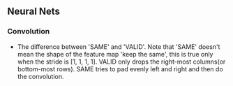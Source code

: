 ## Neural Nets

### Convolution

* The difference between 'SAME' and 'VALID'.
    Note that 'SAME' doesn't mean the shape of the feature map 'keep the same',
    this is true only when the stride is [1, 1, 1, 1]. 
    VALID only drops the right-most columns(or bottom-most rows).
    SAME tries to pad evenly left and right and then do the convolution.
